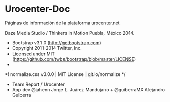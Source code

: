 Urocenter-Doc
=============

Páginas de información de la plataforma urocenter.net

Daze Media Studio / Thinkers in Motion Puebla, México 2014.

 * Bootstrap v3.1.0 (http://getbootstrap.com)
 * Copyright 2011-2014 Twitter, Inc.
 * Licensed under MIT (https://github.com/twbs/bootstrap/blob/master/LICENSE)
 *

 *! normalize.css v3.0.0 | MIT License | git.io/normalize */

 * Team Report / Urocenter 
 * App dev @jahenn Jorge L. Juárez Mandujano + @guiberraMX Alejandro Guiberra
